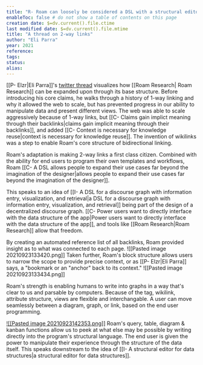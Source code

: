 ```yaml
---
title: "R- Roam can loosely be considered a DSL with a structural editor"
enableToc: false # do not show a table of contents on this page
creation date: $=dv.current().file.ctime
last modified date: $=dv.current().file.mtime
title: "A thread on 2-way links"
author: "Eli Parra" 
year: 2021
reference: 
tags: 
status: 
alias:
---
```


[[P- Elzr|Eli Parra]]'s [twitter thread](https://twitter.com/elzr/status/1378821500246065154
) visualizes how [[Roam Research| Roam Research]] can be expanded upon through its base structure. Before introducing his core claims, he walks through a history of 1-way linking and why it allowed the web to scale, but has prevented progress in our ability to manipulate data and present different views. The web was able to scale aggressively because of 1-way links, but [[C- Claims gain implict meaning through their backlinks|claims gain implicit meaning through their backlinks]], and added [[C- Context is necessary for knowledge reuse|context is necessary for knowledge reuse]]. The invention of wikilinks was a step to enable Roam's core structure of bidirectional linking.

Roam's adaptation is making 2-way links a first class citizen. Combined with the ability for end users to program their own templates and workflows, Roam [[C- A DSL allows people to expand their use cases far beyond the imagination of the designer|allows people to expand their use cases far beyond the imagination of the designer]].

This speaks to an idea of [[I- A DSL for a discourse graph with information entry, visualization, and retrieval|a DSL for a discourse graph with information entry, visualization, and retrieval]] being part of the design of a decentralized discourse graph. [[C- Power users want to directly interface with the data structure of the app|Power users want to directly interface with the data structure of the app]], and tools like [[Roam Research|Roam Research]] allow that freedom. 

By creating an automated reference list of all backlinks, Roam provided insight as to what was connected to each page. 
![[Pasted image 20210923133420.png]]
Taken further, Roam's block structure allows users to narrow the scope to provide precise context, or as [[P- Elzr|Eli Parra]] says, a "bookmark or an "anchor" back to its context."
![[Pasted image 20210923133434.png]]

Roam's strength is enabling humans to write into graphs in a way that's clear to us and parsable by computers. Because of the tag, wikilink, attribute structure, views are flexible and interchangable. A user can move seamlessly between a diagram, graph, or link, based on the end user programming. 

[![[Pasted image 20210923142353.png]]](https://twitter.com/elzr/status/1378821573516349443?s=20)
Roam's query, table, diagram & kanban functions allow us to peek at what else may be possible by writing directly into the program's structural language. The end user is given the power to manipulate their experience through the structure of the data itself. This speaks downstream to the idea of [[I- A structural editor for data structures|a structural editor for data structures]].